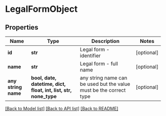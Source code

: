 # LegalFormObject


## Properties
Name | Type | Description | Notes
------------ | ------------- | ------------- | -------------
**id** | **str** | Legal form - identifier | [optional] 
**name** | **str** | Legal form - full name | [optional] 
**any string name** | **bool, date, datetime, dict, float, int, list, str, none_type** | any string name can be used but the value must be the correct type | [optional]

[[Back to Model list]](../README.md#documentation-for-models) [[Back to API list]](../README.md#documentation-for-api-endpoints) [[Back to README]](../README.md)


